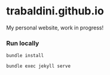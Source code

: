 # trabaldini.github.io

My personal website, work in progress!

### Run locally

`bundle install`

`bundle exec jekyll serve`

